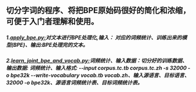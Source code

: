 ## 切分字词的程序、将把BPE原始码很好的简化和浓缩，可便于入门者理解和使用。
##### 1.[apply_bpe.py:](https://github.com/Shajiu/NLP_Machine-Translation/blob/master/BPE/apply_bpe.py)对文本进行BPE处理化,输入： 对应的词频统计、训练出来的模型(BPE)、输出:BPE处理完的文本。
##### 2.[learn_joint_bpe_and_vocab.py:](https://github.com/Shajiu/NLP_Machine-Translation/blob/master/BPE/learn_joint_bpe_and_vocab.py)词频统计、输入数据：切分好的训练数据、输出数据: 词频统计、输入格式: --input corpus.tc.tb corpus.tc.zh -s 32000 -o bpe32k --write-vocabulary vocab.tb vocab.zh、输入源语言、目标语言、32000 -o bpe32k、源语言词频统计表、目标词频统计表。


